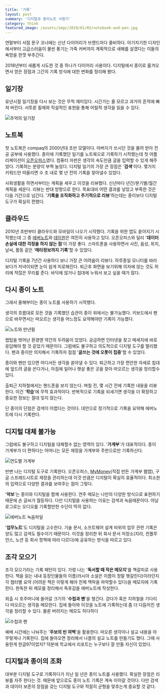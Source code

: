```yaml
---
title: '기록'
layout: post
summary: '디지털과 종이노트 사용기'
category: think
featured_image: /assets/imgs/2019/01/03/notebook-and-pen.jpg
---
```


연말부터 서점 문구 코너에는 신년 다이어리가 브랜드마다 즐비하다. 아기자기한 디자인에서부터 고급스러움이 물씬 풍기는 가죽 커버까지 계획적으로 새해를 살겠다는 이들의 욕망을 한껏 부추긴다. 

2018년부터 새롭게 시도한 것 중 하나가 다이어리 사용이다. 디지털에서 종이로 옮겨오면서 얻은 장점과 그간의 기록 방식에 대한 변화를 정리해 봤다.

## 일기장

유년시절 일기장을 다시 보는 것은 무척 재미있다. 시간가는 줄 모르고 과거의 흔적에 빠져 버린다. 서투룬 필체와 직설적인 표현을 통해 어릴적 생각을 읽을 수 있다.

![추억의 일기장](/assets/imgs/2019/01/03/old-journal.jpg)

## 노트북 

첫 노트북은 compaq의 2000년대 초반 모델이다. 아버지가 쓰시던 것을 물려 받아 전공 공부에 사용했다. 종이에 기록했던 일기를 노트북으로 기록하기 시작했는데 첫 어플리케이션이 [오픈오피스](https://www.openoffice.org/)였다. 컴퓨터 자판은 생각의 속도만큼 글을 입력할 수 있게 해주었다. 기록하는 분량이 부쩍 늘었다. 디지털 일기의 가장 큰 장점은 '**검색**'이다. 몇가지 키워드만 떠올리면 수 초 내로 몇 년 전의 기록을 찾아낼수 있었다.

사회생활을 하면서부터는 계획을 세우고 이것을 리뷰했다. 신년마다 년간/분기별/월간 계획을 세운다. 리뷰는 반대 방향으로 한다. 목표대비 어떤 결과를 낳았고 부족한 것은 다음 기간으로 넘긴다. '**기록을 조직화하고 주기적으로 리뷰**'하는데는 종이보다 디지털 도구가 확실히 편했다.

## 클라우드 

2010년 초반부터 클라우드와 모바일이 나오기 시작했다. 기록을 위한 앱도 쏟아지기 시작했는데 그 중 [에버노트](https://evernote.com/)와 [데이원](http://dayoneapp.com/)은  여전히 사용하고 있다. 오픈오피스와 달리 '**데이터 손실에 대한 걱정을 하지 않는 점**'이 가장 좋다. 스마트폰을 사용하면서 사진, 음성, 위치, 날씨, 활동 같은 '**메타정보까지 기록**'할 수 있었다. 

디지털 기록을 7년간 사용하다 보니 가장 큰 어려움이 리뷰다. 하루종일 모니터를 바라보다가 저녁이되면 눈이 쉽게 피로해진다. 퇴근후 화면을 보기위해 의자에 앉는 것도 허리에 적잖은 무리를 준다. 바닥에 않거나 침대에 누워서 보고 싶을 때가 많다.

## 다시 종이 노트 

그래서 올해부터는 종이 노트를 사용하기 시작했다. 

생각의 흐름대로 모든 것을 기록했던 습관이 종이 위에서는 불가능했다. 키보드에서 펜으로 바꾸면서는 떠오르는 생각을 어느정도 요약해야만 기록이 가능했다.

![노트와 만년필](/assets/imgs/2019/01/03/note-and-pen.jpg)

랩탑을 벗어난 환경엔 약간의 두려움이 있었다. 궁금하면 인터넷을 찾고 메세지에 바로 응답해야 할 것 같았기 때문이다. 그럼에도 불구하고 의도적으로 디지털 도구를 멀리했다. 펜과 종이만 의지해서 기록하자 점점 '**글쓰는 것에 오롯이 집중**'할 수 있었다.

종이와 펜만 있으면 어디서든 생각을 쏟아낼 수 있다. 퇴근하고 가장 편안한 자세로 침대에 엎드려 글을 쓴다거나, 아침에 일어나 햇살 좋은 곳을 찾아 떠오르는 생각을 정리할수 있다. 

출퇴근 지하철에서는 핸드폰을 보지 않는다. 며칠 전, 몇 시간 전에 기록한 내용을 리뷰한다. 이건 '**학습**'에 무척 효과적이다. 반복적으로 기록을 되새기면 생각을 더 확장하고 중요한 정보는 절대 잊지 않는다.

단 종이의 단점은 검색이 어렵다는 것이다. 대안으로 정기적으로 기록을 요약해 에버노트에 다시 기록한다.

## 디지털 대체 불가능 

그럼에도 불구하고 디지털을 대체할수 없는 영역이 있다. '**가계부**'가 대표적이다. 종이 가계부가 더 편하다는 어머니는 모든 재정을 가계부와 주판으로만 기록하신다. 

![연도별 가계부](/assets/imgs/2019/01/03/moneybook.jpg)

반변 나는 디지털 도구로 기록한다. 오픈오피스, [MyMoney](/toy_project/2017/01/17/life-tracker.html)(직접 만든 가계부 웹앱), 구글 스프레드시트로 재정을 관리하는데 이것 만큼은 디지털이 확실히 효율적이다. 최소한의 입력으로 다양한 결과를 보여주는 점이 그렇다. 

'**악보**'는 종이와 디지털을 함께 사용한다. 연주 메모는 나만의 다양한 방식으로 표현하기 때문에 손 글씨가 월등하다. 다만 디지털을 사용하는 이유는 검색과 녹음때문이다. 아날로그로는 오디오를 기록할만한 수단이 딱히 없다. 

![에버노트 녹음파일](/assets/imgs/2019/01/03/evernote.jpg)

'**업무노트**'도 디지털을 고수한다. 기술 문서, 소프트웨어 설계 따위의 업무 관련 기록은 양도 많고 검색도 필수이기 때문이다. 이것을 정리한 뒤 회사 문서 저장소(지라, 컨플루언스, 노션 등 회사 정책에 따라 다르다)에 공유하는 방식을 따르고 있다.

## 조각 모으기

조각 모으기라는 기록 패턴이 있다. 가령 나는 '**독서할 때 작은 메모지**'를 책갈피로 사용한다. 책을 읽는 내내 등장인물들의 이름(러시아 소설은 이름이 정말 헷갈린다)이라던지 각 챕터별 요약 (어려운 책은 이렇게 해야 전체 맥락을 파악할수 있다)을 메모지에 기록한다. 완독한 뒤 메모를 정리해서 독후감을 에버노트에 작성한다. 

외출 시 호주머니에 들어갈 크기의 '**수첩과 펜**'을 챙긴다. 걷다가 혹은 지하철을 기다리다 떠오르는 생각을 메모한다. 집에 돌아와 이것을 노트에 기록하는데 좀 더 다듬어진 생각을 정리할 수 있다. 물론 버려지는 메모도 허다하다 

![수첩과 펜](/assets/imgs/2019/01/03/notebook-and-pen.jpg)

예배 시간에는 나눠주는 '**주보의 빈 여백**'을 활용한다. 떠오른 생각이나 설교 내용을 아무렇게나 기록한다. 집에 돌아오면  정리해서 나름의 설교 노트를 만들기도 했다. 그때 사용한게 한글97이었지? 덕분에 학교에서 리포트는 누구보다 잘 만들 자신이 있었다. 

## 디지털과 종이의 조화 

대부분 디지털 도구로 기록하다가 지난 일 년은 종이 노트를 사용했다. 확실한 장점은 리뷰를 자주 한다는 것. 때문에 앞으로도 종이 노트 기록은 계속 이어갈 것이다. 다만 검색과 데이터 보존의 장점을 갖는 디지털 도구와 적절히 균형을 맞추는게 중요할 것 같다.
